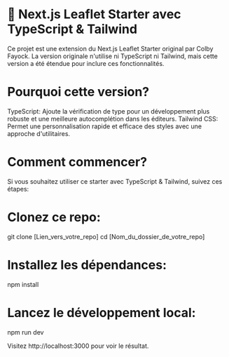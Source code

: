 # 🍃 Next.js Leaflet Starter avec TypeScript & Tailwind

Ce projet est une extension du Next.js Leaflet Starter original par Colby Fayock. 
La version originale n'utilise ni TypeScript ni Tailwind, mais cette version a été étendue pour inclure ces fonctionnalités.

# Pourquoi cette version?

TypeScript: Ajoute la vérification de type pour un développement plus robuste et une meilleure autocomplétion dans les éditeurs.
Tailwind CSS: Permet une personnalisation rapide et efficace des styles avec une approche d'utilitaires.

# Comment commencer?
Si vous souhaitez utiliser ce starter avec TypeScript & Tailwind, suivez ces étapes:

# Clonez ce repo:

git clone [Lien_vers_votre_repo]
cd [Nom_du_dossier_de_votre_repo]

# Installez les dépendances:

npm install

# Lancez le développement local:

npm run dev

Visitez http://localhost:3000 pour voir le résultat.
